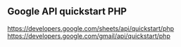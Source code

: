 ## Google API quickstart PHP

https://developers.google.com/sheets/api/quickstart/php
https://developers.google.com/gmail/api/quickstart/php
